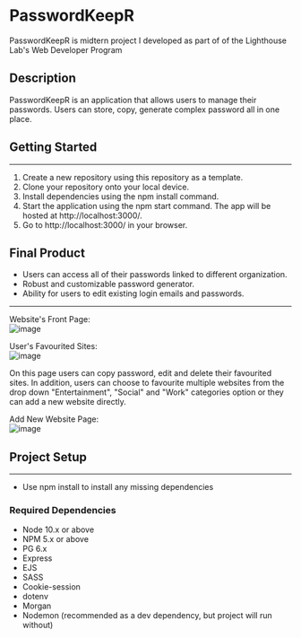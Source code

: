 PasswordKeepR
=========
PasswordKeepR is midtern project I developed as part of of the Lighthouse Lab's Web Developer Program

## Description

PasswordKeepR is an application that allows users to manage their passwords. Users can store, copy, generate complex password all in one place.

## Getting Started
____
1. Create a new repository using this repository as a template.
2. Clone your repository onto your local device.
3. Install dependencies using the npm install command.
4. Start the application using the npm start command. The app will be hosted at http://localhost:3000/.
5. Go to http://localhost:3000/ in your browser.

## Final Product

- Users can access all of their passwords linked to different organization.
- Robust and customizable password generator.
- Ability for users to edit existing login emails and passwords.
____________

Website's Front Page:
<br/>
![image](https://user-images.githubusercontent.com/49661310/207967829-8d5caf01-d280-4fbc-acb7-59511530de0f.png)

User's Favourited Sites:
<br/>
![image](https://user-images.githubusercontent.com/49661310/207969093-4f9b81fa-d97b-45c8-8a07-1a18fa286e49.png)

On this page users can copy password, edit and delete their favourited sites. In addition, users can choose to favourite multiple websites from the drop down "Entertainment", "Social" and "Work" categories option or they can add a new website directly.

Add New Website Page:
<br/>
![image](https://user-images.githubusercontent.com/49661310/207970256-7ce79be9-b0a2-46fd-9f11-e1db3a1c58da.png)

## Project Setup
____
- Use npm install to install any missing dependencies

### Required Dependencies

- Node 10.x or above
- NPM 5.x or above
- PG 6.x
- Express
- EJS
- SASS
- Cookie-session
- dotenv
- Morgan
- Nodemon (recommended as a dev dependency, but project will run without)
